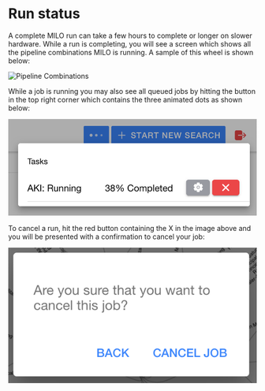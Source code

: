 # Run status

A complete MILO run can take a few hours to complete or longer on slower hardware. While a run is completing, you will see a screen which shows all the pipeline combinations MILO is running. A sample of this wheel is shown below:

![Pipeline Combinations](./images/running.gif)

While a job is running you may also see all queued jobs by hitting the button in the top right corner which contains the three animated dots as shown below:

![Running List](./images/running.png)

To cancel a run, hit the red button containing the X in the image above and you will be presented with a confirmation to cancel your job:

![Cancel Run](./images/cancel-run.png)
